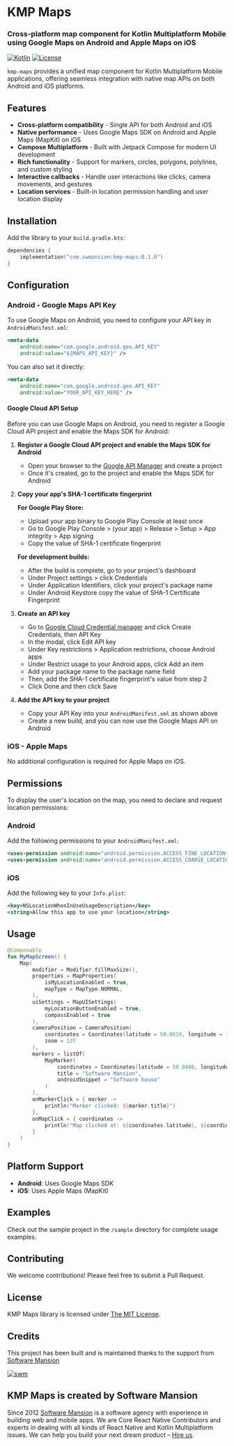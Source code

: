 # KMP Maps

### Cross-platform map component for Kotlin Multiplatform Mobile using Google Maps on Android and Apple Maps on iOS

[![Kotlin](https://img.shields.io/badge/Kotlin-1.9.0-blue.svg)](https://kotlinlang.org)
[![License](https://img.shields.io/badge/License-MIT-green.svg)](./LICENSE)

`kmp-maps` provides a unified map component for Kotlin Multiplatform Mobile applications, offering seamless integration with native map APIs on both Android and iOS platforms.

## Features

- **Cross-platform compatibility** - Single API for both Android and iOS
- **Native performance** - Uses Google Maps SDK on Android and Apple Maps (MapKit) on iOS
- **Compose Multiplatform** - Built with Jetpack Compose for modern UI development
- **Rich functionality** - Support for markers, circles, polygons, polylines, and custom styling
- **Interactive callbacks** - Handle user interactions like clicks, camera movements, and gestures
- **Location services** - Built-in location permission handling and user location display

## Installation

Add the library to your `build.gradle.kts`:

```kotlin
dependencies {
    implementation("com.swmansion:kmp-maps:0.1.0")
}
```

## Configuration

### Android - Google Maps API Key

To use Google Maps on Android, you need to configure your API key in `AndroidManifest.xml`:

```xml
<meta-data
    android:name="com.google.android.geo.API_KEY"
    android:value="${MAPS_API_KEY}" />
```

You can also set it directly:
```xml
<meta-data
    android:name="com.google.android.geo.API_KEY"
    android:value="YOUR_API_KEY_HERE" />
```

#### Google Cloud API Setup

Before you can use Google Maps on Android, you need to register a Google Cloud API project and enable the Maps SDK for Android:

1. **Register a Google Cloud API project and enable the Maps SDK for Android**
   - Open your browser to the [Google API Manager](https://console.cloud.google.com/) and create a project
   - Once it's created, go to the project and enable the Maps SDK for Android

2. **Copy your app's SHA-1 certificate fingerprint**
   
   **For Google Play Store:**
   - Upload your app binary to Google Play Console at least once
   - Go to Google Play Console > (your app) > Release > Setup > App integrity > App signing
   - Copy the value of SHA-1 certificate fingerprint
   
   **For development builds:**
   - After the build is complete, go to your project's dashboard
   - Under Project settings > click Credentials
   - Under Application Identifiers, click your project's package name
   - Under Android Keystore copy the value of SHA-1 Certificate Fingerprint

3. **Create an API key**
   - Go to [Google Cloud Credential manager](https://console.cloud.google.com/apis/credentials) and click Create Credentials, then API Key
   - In the modal, click Edit API key
   - Under Key restrictions > Application restrictions, choose Android apps
   - Under Restrict usage to your Android apps, click Add an item
   - Add your package name to the package name field
   - Then, add the SHA-1 certificate fingerprint's value from step 2
   - Click Done and then click Save

4. **Add the API key to your project**
   - Copy your API Key into your `AndroidManifest.xml` as shown above
   - Create a new build, and you can now use the Google Maps API on Android

### iOS - Apple Maps

No additional configuration is required for Apple Maps on iOS.

## Permissions

To display the user's location on the map, you need to declare and request location permissions:

### Android

Add the following permissions to your `AndroidManifest.xml`:
```xml
<uses-permission android:name="android.permission.ACCESS_FINE_LOCATION" />
<uses-permission android:name="android.permission.ACCESS_COARSE_LOCATION" />
```

### iOS

Add the following key to your `Info.plist`:
```xml
<key>NSLocationWhenInUseUsageDescription</key>
<string>Allow this app to use your location</string>
```

## Usage

```kotlin
@Composable
fun MyMapScreen() {
    Map(
        modifier = Modifier.fillMaxSize(),
        properties = MapProperties(
            isMyLocationEnabled = true,
            mapType = MapType.NORMAL,
        ),
        uiSettings = MapUISettings(
            myLocationButtonEnabled = true,
            compassEnabled = true
        ),
        cameraPosition = CameraPosition(
            coordinates = Coordinates(latitude = 50.0619, longitude = 19.9373),
            zoom = 13f
        ),
        markers = listOf(
            MapMarker(
                coordinates = Coordinates(latitude = 50.0486, longitude = 19.9654),
                title = "Software Mansion",
                androidSnippet = "Software house"
            )
        ),
        onMarkerClick = { marker ->
            println("Marker clicked: ${marker.title}")
        },
        onMapClick = { coordinates ->
            println("Map clicked at: ${coordinates.latitude}, ${coordinates.longitude}")
        }
    )
}
```



## Platform Support

- **Android**: Uses Google Maps SDK
- **iOS**: Uses Apple Maps (MapKit)

## Examples

Check out the sample project in the `/sample` directory for complete usage examples.

## Contributing

We welcome contributions! Please feel free to submit a Pull Request.

## License

KMP Maps library is licensed under [The MIT License](./LICENSE).

## Credits

This project has been built and is maintained thanks to the support from [Software Mansion](https://swmansion.com)

[![swm](https://logo.swmansion.com/logo?color=white&variant=desktop&width=150&tag=kmp-maps-github 'Software Mansion')](https://swmansion.com)

## KMP Maps is created by Software Mansion

Since 2012 [Software Mansion](https://swmansion.com) is a software agency with experience in building web and mobile apps. We are Core React Native Contributors and experts in dealing with all kinds of React Native and Kotlin Multiplatform issues. We can help you build your next dream product – [Hire us](https://swmansion.com/contact/projects?utm_source=kmpmaps&utm_medium=readme).